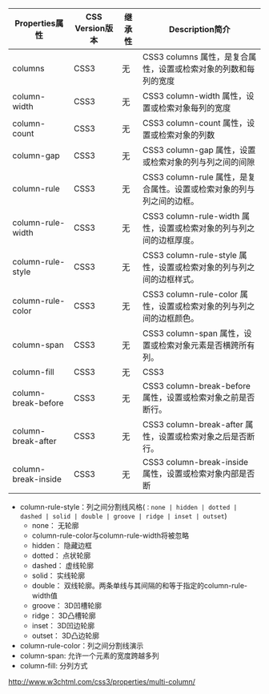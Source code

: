 
Properties属性|	CSS Version版本|继承性|	Description简介
---|---|---|---
columns|	CSS3|	无|CSS3 columns 属性，是复合属性，设置或检索对象的列数和每列的宽度
column-width|	CSS3|	无|	CSS3 column-width 属性，设置或检索对象每列的宽度
column-count|	CSS3|	无|CSS3 column-count 属性，设置或检索对象的列数
column-gap|	CSS3|	无	|CSS3 column-gap 属性，设置或检索对象的列与列之间的间隙
column-rule|	CSS3|	无	|CSS3 column-rule 属性，是复合属性。设置或检索对象的列与列之间的边框。
column-rule-width|	CSS3|	无|	CSS3 column-rule-width 属性，设置或检索对象的列与列之间的边框厚度。
column-rule-style|	CSS3|	无	|CSS3 column-rule-style 属性，设置或检索对象的列与列之间的边框样式。
column-rule-color|	CSS3|	无|	CSS3 column-rule-color 属性，设置或检索对象的列与列之间的边框颜色。
column-span|	CSS3|	无|	CSS3 column-span 属性，设置或检索对象元素是否横跨所有列。
column-fill|	CSS3|	无	|CSS3| column-fill 属性，设置或检索对象所有列的高度是否统一。
column-break-before|	CSS3|	无	|CSS3 column-break-before 属性，设置或检索对象之前是否断行。
column-break-after|	CSS3|	无|	CSS3 column-break-after 属性，设置或检索对象之后是否断行。
column-break-inside|	CSS3	|无|	CSS3 column-break-inside 属性，设置或检索对象内部是否断

- column-rule-style：列之间分割线风格(`：none | hidden | dotted | dashed | solid | double | groove | ridge | inset | outset`)  
  - none： 无轮廓
  - column-rule-color与column-rule-width将被忽略
  - hidden： 隐藏边框
  - dotted： 点状轮廓
  - dashed： 虚线轮廓
  - solid： 实线轮廓
  - double： 双线轮廓。两条单线与其间隔的和等于指定的column-rule-width值
  - groove： 3D凹槽轮廓
  - ridge： 3D凸槽轮廓
  - inset： 3D凹边轮廓
  - outset： 3D凸边轮廓
- column-rule-color：列之间分割线演示  
- column-span: 允许一个元素的宽度跨越多列  
- column-fill: 分列方式  

http://www.w3chtml.com/css3/properties/multi-column/
